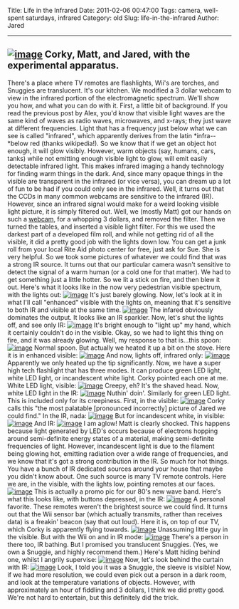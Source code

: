 Title: Life in the Infrared
Date: 2011-02-06 00:47:00
Tags: camera, well-spent saturdays, infrared
Category: old
Slug: life-in-the-infrared
Author: Jared


  -----------------------------------------------------------------------------------------------------------------------------------------------------------------------------------------------------
  [![image](http://2.bp.blogspot.com/_fa6AZDCsHnY/TU4egR75ENI/AAAAAAAAAJU/eEFirBEL2xY/s320/authors.jpg)](http://2.bp.blogspot.com/_fa6AZDCsHnY/TU4egR75ENI/AAAAAAAAAJU/eEFirBEL2xY/s1600/authors.jpg)
  Corky, Matt, and Jared, with the experimental apparatus.
  -----------------------------------------------------------------------------------------------------------------------------------------------------------------------------------------------------

There's a place where TV remotes are flashlights, Wii's are torches, and
Snuggies are translucent. It's our kitchen. We modified a 3 dollar
webcam to view in the infrared portion of the electromagnetic spectrum.
We'll show you how, and what you can do with it. First, a little bit of
background. If you read the previous post by Alex, you'd know that
visible light waves are the same kind of waves as radio waves,
microwaves, and x-rays; they just wave at different frequencies. Light
that has a frequency just below what we can see is called "infrared",
which apparently derives from the latin *infra--*below red (thanks
wikipedia!). So we know that if we get an object hot enough, it will
glow visibly. However, warm objects (say, humans, cars, tanks) while not
emitting enough visible light to glow, will emit easily detectable
infrared light. This makes infrared imaging a handy technology for
finding warm things in the dark. And, since many opaque things in the
visible are transparent in the infrared (or vice versa), you can dream
up a lot of fun to be had if you could only see in the infrared. Well,
it turns out that the CCDs in many common webcams are sensitive to the
infrared (IR). However, since an infrared signal would make for a weird
looking visible light picture, it is simply filtered out. Well, we
(mostly Matt) got our hands on such a
[webcam](http://www.amazon.com/gp/product/B0019WF4FE/ref=oss_product),
for a whopping 3 dollars, and removed the filter. Then we turned the
tables, and inserted a visible light filter. For this we used the
darkest part of a developed film roll, and while not getting rid of all
the visible, it did a pretty good job with the lights down low. You can
get a junk roll from your local Rite Aid photo center for free, just ask
for Sue. She is very helpful. So we took some pictures of whatever we
could find that was a strong IR source. It turns out that our particular
camera wasn't sensitive to detect the signal of a warm human (or a cold
one for that matter). We had to get something just a little hotter. So
we lit a stick on fire, and then blew it out. Here's what it looks like
in the now very pedestrian visible spectrum, with the lights out:
[![image](http://3.bp.blogspot.com/_fa6AZDCsHnY/TU4e6vuACII/AAAAAAAAAJY/gD53zNX1nDI/s320/stick+visible.jpg)](http://3.bp.blogspot.com/_fa6AZDCsHnY/TU4e6vuACII/AAAAAAAAAJY/gD53zNX1nDI/s1600/stick+visible.jpg)
It's just barely glowing. Now, let's look at it in what I'll call
"enhanced" visible with the lights on, meaning that it's sensitive to
both IR and visible at the same time.
[![image](http://1.bp.blogspot.com/_fa6AZDCsHnY/TU4ff9P0ljI/AAAAAAAAAJc/X5a75LQKr-Q/s320/stick+enhanced.jpg)](http://1.bp.blogspot.com/_fa6AZDCsHnY/TU4ff9P0ljI/AAAAAAAAAJc/X5a75LQKr-Q/s1600/stick+enhanced.jpg)
The infared obviously dominates the output. It looks like an IR
sparkler. Now, let's shut the lights off, and see only IR:
[![image](http://3.bp.blogspot.com/_fa6AZDCsHnY/TU4g8q5tiZI/AAAAAAAAAJk/qLct2HN-ZuQ/s320/stick+infra.jpg)](http://3.bp.blogspot.com/_fa6AZDCsHnY/TU4g8q5tiZI/AAAAAAAAAJk/qLct2HN-ZuQ/s1600/stick+infra.jpg)
It's bright enough to "light up" my hand, which it certainly couldn't do
in the visible. Okay, so we had to light this thing on fire, and it was
already glowing. Well, my response to that is...this spoon:
[![image](http://3.bp.blogspot.com/_fa6AZDCsHnY/TU4iF8qPjjI/AAAAAAAAAJo/kywO7JDYG3Q/s400/hot+spoon+vis.jpg)](http://3.bp.blogspot.com/_fa6AZDCsHnY/TU4iF8qPjjI/AAAAAAAAAJo/kywO7JDYG3Q/s1600/hot+spoon+vis.jpg)
Normal spoon. But actually we heated it up a bit on the stove. Here it
is in enhanced visible:
[![image](http://4.bp.blogspot.com/_fa6AZDCsHnY/TU4iR1HraFI/AAAAAAAAAJs/qjk-xDgyFkM/s320/hot+spoon+enhanced.jpg)](http://4.bp.blogspot.com/_fa6AZDCsHnY/TU4iR1HraFI/AAAAAAAAAJs/qjk-xDgyFkM/s1600/hot+spoon+enhanced.jpg)
And now, lights off, infrared only:
[![image](http://2.bp.blogspot.com/_fa6AZDCsHnY/TU4ikGGMEfI/AAAAAAAAAJw/gYsusNx8RNw/s320/hot+spoon+dark.jpg)](http://2.bp.blogspot.com/_fa6AZDCsHnY/TU4ikGGMEfI/AAAAAAAAAJw/gYsusNx8RNw/s1600/hot+spoon+dark.jpg)
Apparently we only heated up the tip significantly.
Now, we have a super high tech flashlight that has three modes. It can
produce green LED light, white LED light, or incandescent white light.
Corky pointed each one at me. White LED light, visible:
[![image](http://3.bp.blogspot.com/_fa6AZDCsHnY/TU4jmRe24EI/AAAAAAAAAJ0/c4h7wMdW_7c/s320/jared+white.jpg)](http://3.bp.blogspot.com/_fa6AZDCsHnY/TU4jmRe24EI/AAAAAAAAAJ0/c4h7wMdW_7c/s1600/jared+white.jpg)
Creepy, eh? It's the shaved head.
Now, white LED light in the IR:
[![image](http://2.bp.blogspot.com/_fa6AZDCsHnY/TU4kEKAtnEI/AAAAAAAAAJ4/RKKCmhRxu5Q/s320/dark.jpg)](http://2.bp.blogspot.com/_fa6AZDCsHnY/TU4kEKAtnEI/AAAAAAAAAJ4/RKKCmhRxu5Q/s1600/dark.jpg)
Nuthin' doin'. Similarly for green LED light. This is included only for
its creepiness. First, in the visible:
[![image](http://1.bp.blogspot.com/_fa6AZDCsHnY/TU4kTWeT2-I/AAAAAAAAAJ8/ZAJ3aUCC2qY/s320/jared+green.jpg)](http://1.bp.blogspot.com/_fa6AZDCsHnY/TU4kTWeT2-I/AAAAAAAAAJ8/ZAJ3aUCC2qY/s1600/jared+green.jpg)
Corky calls this "the most palatable [pronounced incorrectly] picture of
Jared we could find." In the IR, nada:
[![image](http://4.bp.blogspot.com/_fa6AZDCsHnY/TU4kkgkjufI/AAAAAAAAAKA/I8kV2SZKpiE/s320/dark+2.jpg)](http://4.bp.blogspot.com/_fa6AZDCsHnY/TU4kkgkjufI/AAAAAAAAAKA/I8kV2SZKpiE/s1600/dark+2.jpg)
But for incandescent white, in visible:
[![image](http://1.bp.blogspot.com/_fa6AZDCsHnY/TU4kvV7Z5fI/AAAAAAAAAKE/0jHh-_5huRg/s320/jared+incan.jpg)](http://1.bp.blogspot.com/_fa6AZDCsHnY/TU4kvV7Z5fI/AAAAAAAAAKE/0jHh-_5huRg/s1600/jared+incan.jpg)
And IR:
[![image](http://4.bp.blogspot.com/_fa6AZDCsHnY/TU4k7_LZAbI/AAAAAAAAAKI/eTZdYYArUdc/s320/jared+infra.jpg)](http://4.bp.blogspot.com/_fa6AZDCsHnY/TU4k7_LZAbI/AAAAAAAAAKI/eTZdYYArUdc/s1600/jared+infra.jpg)
I am aglow! Matt is clearly shocked. This happens because light
generated by LED's occurs because of electrons hopping around
semi-definite energy states of a material, making semi-definite
frequencies of light. However, incandescent light is due to the filament
being glowing hot, emitting radiation over a wide range of frequencies,
and we know that it's got a strong contribution in the IR.
So much for hot things. You have a bunch of IR dedicated sources around
your house that maybe you didn't know about. One such source is many TV
remote controls. Here we are, in the visible, with the lights low,
pointing remotes at our faces.
[![image](http://1.bp.blogspot.com/_fa6AZDCsHnY/TU4mbYxxVWI/AAAAAAAAAKM/bR-WdOFTQ0o/s320/remotes+vis.jpg)](http://1.bp.blogspot.com/_fa6AZDCsHnY/TU4mbYxxVWI/AAAAAAAAAKM/bR-WdOFTQ0o/s1600/remotes+vis.jpg)
This is actually a promo pic for our 80's new wave band. Here's what
this looks like, with buttons depressed, in the IR:
[![image](http://2.bp.blogspot.com/_fa6AZDCsHnY/TU4nENHKUoI/AAAAAAAAAKQ/waQc1sh3AS4/s320/remotes+infra.jpg)](http://2.bp.blogspot.com/_fa6AZDCsHnY/TU4nENHKUoI/AAAAAAAAAKQ/waQc1sh3AS4/s1600/remotes+infra.jpg)
A personal favorite.
These remotes weren't the brightest source we could find. It turns out
that the Wii sensor bar (which actually transmits, rather than receives
data) is a freakin' beacon (say that out loud). Here it is, on top of
our TV, which Corky is apparently flying towards.
[![image](http://2.bp.blogspot.com/_fa6AZDCsHnY/TU4oAdkkSQI/AAAAAAAAAKU/HVn-di40lSA/s320/corky+flying.jpg)](http://2.bp.blogspot.com/_fa6AZDCsHnY/TU4oAdkkSQI/AAAAAAAAAKU/HVn-di40lSA/s1600/corky+flying.jpg)
Unassuming little guy in the visible. But with the Wii on and in IR
mode:
[![image](http://2.bp.blogspot.com/_fa6AZDCsHnY/TU4ocjPYcBI/AAAAAAAAAKY/eJkV5XE4GAs/s320/wii+dark.jpg)](http://2.bp.blogspot.com/_fa6AZDCsHnY/TU4ocjPYcBI/AAAAAAAAAKY/eJkV5XE4GAs/s1600/wii+dark.jpg)
There's a person in there too, IR bathing. But I promised you
translucent Snuggies. (Yes, we own a Snuggie, and highly recommend
them.) Here's Matt hiding behind one, whilst I angrily supervise:
[![image](http://1.bp.blogspot.com/_fa6AZDCsHnY/TU4o-dCYcdI/AAAAAAAAAKc/ppkhs3o9nKc/s320/snuggie+visible.jpg)](http://1.bp.blogspot.com/_fa6AZDCsHnY/TU4o-dCYcdI/AAAAAAAAAKc/ppkhs3o9nKc/s1600/snuggie+visible.jpg)
Now, let's look behind the curtain with IR:
[![image](http://3.bp.blogspot.com/_fa6AZDCsHnY/TU4pM05CabI/AAAAAAAAAKg/lNEwZMLrL2g/s320/snuggie+infra.jpg)](http://3.bp.blogspot.com/_fa6AZDCsHnY/TU4pM05CabI/AAAAAAAAAKg/lNEwZMLrL2g/s1600/snuggie+infra.jpg)
Look, I told you it was a Snuggie, the sleeve is visible! Now, if we had
more resolution, we could even pick out a person in a dark room, and
look at the temperature variations of objects. However, with
approximately an hour of fiddling and 3 dollars, I think we did pretty
good. We're not hard to entertain, but this definitely did the trick.

